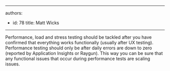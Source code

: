 

---
authors:
  - id: 78
    title: Matt Wicks
---




<span class='intro'> <p class="ssw15-rteElement-P">Performance, load and stress testing should be tackled after you have confirmed that everything works functionally (usually after UX testing). Performance testing should only be after daily errors are down to zero (reported by Application Insights or Raygun). This way you can be sure that any functional issues that occur during performance tests are scaling issues.<br></p> </span>

<p>​<br><br></p>


